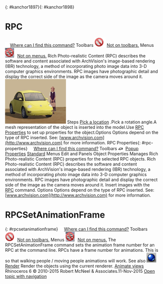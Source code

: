 ---
---

{: #kanchor1897}{: #kanchor1898}
# RPC
 [![images/transparent.gif](images/transparent.gif)Where can I find this command?](javascript:void(0);) Toolbars
![images/-no-toolbar-button.png](images/-no-toolbar-button.png) [Not on toolbars.](toolbarwhattodo.html) 
Menus
![images/-no-menu-item.png](images/-no-menu-item.png) [Not on menus.](menuwhattodo.html) 
Rich Photo-realistic Content (RPC) describes the software and content associated with ArchVision's image-based rendering (IBR) technology, a method of incorporating photo image data into 3-D computer graphics environments.
RPC images have photographic detail and display the correct side of the image as the camera moves around it.
![images/rpc-001.png](images/rpc-001.png)
Steps
 [Pick a location](pick-location.html) .Pick a rotation angle.A mesh representation of the object is inserted into the model.Use [RPC Properties](#rpc-properties) to set up properties for the object.Options
Options depend on the type of RPC inserted.
See: [www.archvision.com](http://www.archvision.com) for more information.
RPC Properties{: #rpc-properties}
 [![images/transparent.gif](images/transparent.gif)Where can I find this command?](javascript:void(0);) Toolbars
![images/properties.png](images/properties.png) [Popup](popup-toolbar.html)  [Properties](properties-toolbar.html)  [Standard](standard-toolbar.html) 
Menus
Edit and Panels
Object Properties
Manages Rich Photo-realistic Content (RPC) properties for the selected RPC objects.
Rich Photo-realistic Content (RPC) describes the software and content associated with ArchVision's image-based rendering (IBR) technology, a method of incorporating photo image data into 3-D computer graphics environments.
RPC images have photographic detail and display the correct side of the image as the camera moves around it.
Insert images with the [RPC](#) command.
Options
Options depend on the type of RPC inserted.
See: [www.archvision.com](http://www.archvision.com) for more information.

# RPCSetAnimationFrame
{: #rpcsetanimationframe}
 [![images/transparent.gif](images/transparent.gif)Where can I find this command?](javascript:void(0);) Toolbars
![images/-no-toolbar-button.png](images/-no-toolbar-button.png) [Not on toolbars.](toolbarwhattodo.html) 
Menus
![images/-no-menu-item.png](images/-no-menu-item.png) [Not on menus.](menuwhattodo.html) 
The RPCSetAnimationFrame command sets the animation frame number for an RPC at the command line.
RPCs have a frame number for animations. This is so that walking people / moving people animations will work.
See also
![images/render.png](images/render.png) [Render](render.html) 
Render the objects using the current renderer.
 [Animate views](sak-animation.html) 
&#160;
&#160;
Rhinoceros 6 © 2010-2015 Robert McNeel &amp; Associates.11-Nov-2015
 [Open topic with navigation](rpc.html) 

